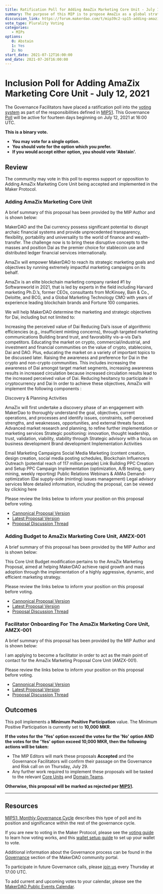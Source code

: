 ```yaml
---
title: Ratification Poll for Adding AmaZix Marketing Core Unit - July 12, 2021
summary: The purpose of this MIP is to propose AmaZix as a global strategic marketing partner for MakerDAO to help Dai achieve rapid growth, mass adoption, and earn its place as the next breakthrough in financial infrastructure, through the implementation of a highly aggressive, dynamic, and efficient marketing strategy.
discussion_link: https://forum.makerdao.com/t/mip39c2-sp15-adding-amazix-marketing-core-unit-amzx-001/8647/9
vote_type: Plurality Voting
categories:
   - MIPs
options:
   0: Abstain
   1: Yes
   2: No
start_date: 2021-07-12T16:00:00
end_date: 2021-07-26T16:00:00
---
```

# Inclusion Poll for Adding AmaZix Marketing Core Unit - July 12, 2021

The Governance Facilitators have placed a ratification poll into the [voting system](https://vote.makerdao.com/polling) as part of the responsibilities defined in [MIP51](https://mips.makerdao.com/mips/details/MIP51). This Governance [Poll](https://community-development.makerdao.com/en/learn/governance/on-chain-gov) will be active for fourteen days beginning on July 12, 2021 at 16:00 UTC.

**This is a binary vote.** 
- **You may vote for a single option.** 
- **You should vote for the option which you prefer.**
- **If you would accept either option, you should vote 'Abstain'.**

## Review

The community may vote in this poll to express support or opposition to Adding AmaZix Marketing Core Unit being accepted and implemented in the Maker Protocol.

### Adding AmaZix Marketing Core Unit

A brief summary of this proposal has been provided by the MIP Author and is shown below:

MakerDAO and the Dai currency possess significant potential to disrupt archaic financial systems and provide unprecedented transparency, flexibility, portability and universality to the world of finance and wealth-transfer. The challenge now is to bring these disruptive concepts to the masses and position Dai as the premier choice for stablecoin use and distributed ledger financial services internationally.

AmaZix will empower MakerDAO to reach its strategic marketing goals and objectives by running extremely impactful marketing campaigns on its behalf.

AmaZix is an elite blockchain marketing company ranked #1 by Softwareworld in 2021, that is led by experts in the field including Harvard marketing Ph.D.’s, former CEOs, consultants from McKinsey, Bain & Co., Deloitte, and BCG, and a Global Marketing Technology CMO with years of experience leading blockchain brands and Fortune 100 companies.

We will help MakerDAO determine the marketing and strategic objectives for Dai, including but not limited to:

Increasing the perceived value of Dai
Reducing Dai’s issue of algorithmic efficiencies (e.g., insufficient minting concerns), through targeted marketing communications
Building brand trust, and favorability vis-a-vis Dai’s competitors.
Educating the market on crypto, commercial/industrial, and investment and financial communities on the value of crypto, stablecoins, Dai and DAO. Plus, educating the market on a variety of important topics to be discussed later.
Raising the awareness and preference for Dai in the crypto and non-crypto communities. This includes increasing the awareness of Dai amongst target market segments, increasing awareness results in increased circulation because increased circulation results lead to the increased perceived value of Dai.
Reducing hesitancy to participate in cryptocurrency and Dai
In order to achieve these objectives, AmaZix will implement the following components :

Discovery & Planning Activities

AmaZix will first undertake a discovery phase of an engagement with MakerDao to thoroughly understand the goal, objectives, current operations, and processes and identify issues, constraints, self-perceived strengths, and weaknesses, opportunities, and external threats faced.
Advanced market research and planning, to refine further implementation or marketing services
Strategic positioning: innovation, thought leadership, trust, validation, viability, stability through
Strategic advisory with a focus on business development
Brand development
Implementation Activities

Email Marketing Campaigns
Social Media Marketing (content creation, design creation, social media posting schedules,
Blockchain Influencers Outreach (potential reach of 117 million people)
Link Building
PPC Creation and Setup
PPC Campaign Implementation (optimization, A/B testing, query mining, weekly reporting)
Public Relations
Webinars & AMAs
Demand-optimization (Dai supply-side (minting) issues management)
Legal advisory services
More detailed information, including the proposal, can be viewed by clicking here

Please review the links below to inform your position on this proposal before voting.
* [Cannonical Proposal Version](https://github.com/makerdao/mips/blob/1d575719a133f5b4eb09647195ac18885bb02de9/MIP39/MIP39c2-Subproposals/MIP39c2-SP15.md)
* [Latest Proposal Version](https://mips.makerdao.com/mips/details/MIP39c2SP15)
* [Proposal Discussion Thread](https://forum.makerdao.com/t/mip39c2-sp15-adding-amazix-marketing-core-unit-amzx-001/8647/9)

### Adding Budget to AmaZix Marketing Core Unit, AMZX-001

A brief summary of this proposal has been provided by the MIP Author and is shown below:

This Core Unit Budget modification pertains to the AmaZix Marketing Proposal, aimed at helping MakerDAO achieve rapid growth and mass adoption through the implementation of a highly aggressive, dynamic, and efficient marketing strategy.

Please review the links below to inform your position on this proposal before voting.
* [Cannonical Proposal Version](https://github.com/makerdao/mips/blob/1d575719a133f5b4eb09647195ac18885bb02de9/MIP40/MIP40c3-Subproposals/MIP40c3-SP20.md)
* [Latest Proposal Version](https://mips.makerdao.com/mips/details/MIP40c3SP20)
* [Proposal Discussion Thread](https://forum.makerdao.com/t/mip40c3-sp20-adding-budget-to-amazix-marketing-core-unit-amzx-001/8649/3)

### Facilitator Onboarding For The AmaZix Marketing Core Unit, AMZX-001

A brief summary of this proposal has been provided by the MIP Author and is shown below:

I am applying to become a facilitator in order to act as the main point of contact for the AmaZix Marketing Proposal Core Unit (AMZX-001).

Please review the links below to inform your position on this proposal before voting.
* [Cannonical Proposal Version](https://github.com/makerdao/mips/blob/1d575719a133f5b4eb09647195ac18885bb02de9/MIP41/MIP41c4-Subproposals/MIP41c4-SP16.md)
* [Latest Proposal Version](https://mips.makerdao.com/mips/details/MIP41c4SP16)
* [Proposal Discussion Thread](https://forum.makerdao.com/t/mip41c4-sp16-facilitator-onboarding-for-the-amazix-marketing-core-unit-amzx-001/8650)

## Outcomes

This poll implements a **Minimum Positive Participation** value. The Minimum Positive Participation is currently set to **10,000 MKR**.

**If the votes for the 'Yes' option exceed the votes for the 'No' option AND the votes for the 'Yes' option exceed 10,000 MKR, then the following actions will be taken:**
* The MIP Editors will mark these proposals **Accepted** and the Governance Facilitators will confirm their passage on the Governance and Risk call on on Thursday, July 29. 
* Any further work required to implement these proposals will be tasked to the relevant [Core Units](https://mips.makerdao.com/mips/details/MIP38#mip38c2-core-unit-state) and [Domain Teams](https://mips.makerdao.com/mips/details/MIP7#mip7c2-the-current-domain-roles-list).

**Otherwise, this proposal will be marked as rejected per [MIP51](https://mips.makerdao.com/mips/details/MIP51#mip51c2-ratification-poll).**

---

## Resources

[MIP51: Monthly Governance Cycle](https://mips.makerdao.com/mips/details/MIP51) describes this type of poll and its position and significance within the rest of the governance cycle.

If you are new to voting in the Maker Protocol, please see the [voting guide](https://community-development.makerdao.com/en/learn/governance/how-voting-works/) to learn how voting works, and this [wallet setup guide](https://community-development.makerdao.com/en/learn/governance/voting-setup/) to set up your wallet to vote.

Additional information about the Governance process can be found in the [Governance](https://community-development.makerdao.com/en/learn/governance) section of the MakerDAO community portal.

To participate in future Governance calls, please [join us](https://github.com/makerdao/community/tree/master/governance/governance-and-risk-meetings) every Thursday at 17:00 UTC.

To add current and upcoming votes to your calendar, please see the [MakerDAO Public Events Calendar](https://calendar.google.com/calendar/embed?src=makerdao.com_3efhm2ghipksegl009ktniomdk%40group.calendar.google.com&ctz=UTC&mode=week&showCalendars=0&showPrint=0).
